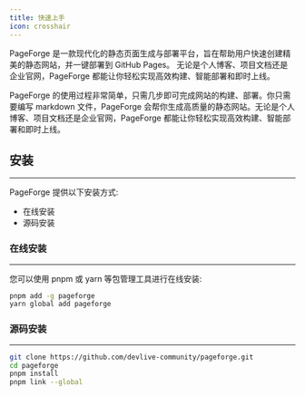 ```yaml
---
title: 快速上手
icon: crosshair
---
```


PageForge 是一款现代化的静态页面生成与部署平台，旨在帮助用户快速创建精美的静态网站，并一键部署到 GitHub Pages。 无论是个人博客、项目文档还是企业官网，PageForge 都能让你轻松实现高效构建、智能部署和即时上线。

PageForge 的使用过程非常简单，只需几步即可完成网站的构建、部署。你只需要编写 markdown 文件，PageForge 会帮你生成高质量的静态网站。无论是个人博客、项目文档还是企业官网，PageForge 都能让你轻松实现高效构建、智能部署和即时上线。

## 安装

---

PageForge 提供以下安装方式:

- 在线安装
- 源码安装

### 在线安装

---

您可以使用 pnpm 或 yarn 等包管理工具进行在线安装:

```bash
pnpm add -g pageforge
yarn global add pageforge
```

### 源码安装

---

```bash
git clone https://github.com/devlive-community/pageforge.git
cd pageforge
pnpm install
pnpm link --global
```